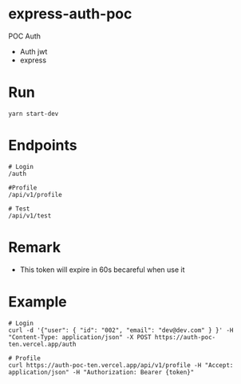 # express-auth-poc

POC Auth

- Auth jwt
- express

# Run

```
yarn start-dev
```

# Endpoints

```
# Login
/auth

#Profile
/api/v1/profile

# Test
/api/v1/test
```

# Remark

- This token will expire in 60s becareful when use it

# Example

```
# Login
curl -d '{"user": { "id": "002", "email": "dev@dev.com" } }' -H "Content-Type: application/json" -X POST https://auth-poc-ten.vercel.app/auth

# Profile
curl https://auth-poc-ten.vercel.app/api/v1/profile -H "Accept: application/json" -H "Authorization: Bearer {token}"
```
